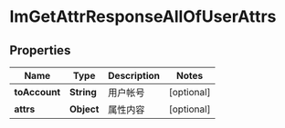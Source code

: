 

# ImGetAttrResponseAllOfUserAttrs


## Properties

| Name | Type | Description | Notes |
|------------ | ------------- | ------------- | -------------|
|**toAccount** | **String** | 用户帐号 |  [optional] |
|**attrs** | **Object** | 属性内容 |  [optional] |




